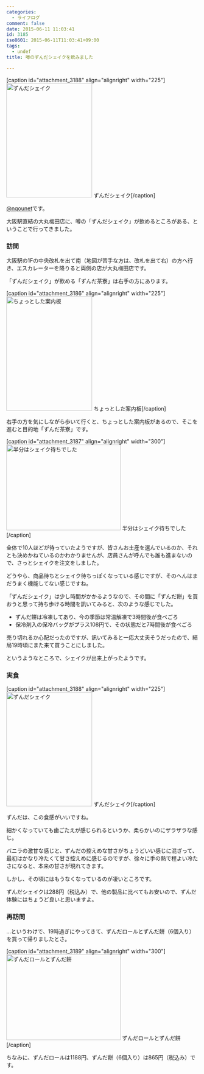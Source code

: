 ```yaml
---
categories:
  - ライフログ
comment: false
date: 2015-06-11 11:03:41
id: 3185
iso8601: 2015-06-11T11:03:41+09:00
tags:
  - undef
title: 噂のずんだシェイクを飲みました

---
```


<p>[caption id="attachment_3188" align="alignright" width="225"]<a href="http://www.nishimiyahara.net/wp-content/uploads/2015/06/IMG_2118.jpg"><img src="http://www.nishimiyahara.net/wp-content/uploads/2015/06/IMG_2118-225x300.jpg" alt="ずんだシェイク" width="225" height="300" class="size-medium wp-image-3188" /></a> ずんだシェイク[/caption]</p>

<p><a href="https://twitter.com/nqounet">@nqounet</a>です。</p>

<p>大阪駅直結の大丸梅田店に、噂の「ずんだシェイク」が飲めるところがある、ということで行ってきました。</p>



<h3>訪問</h3>

<p>大阪駅の1Fの中央改札を出て南（地図が苦手な方は、改札を出て右）の方へ行き、エスカレーターを降りると両側の店が大丸梅田店です。</p>

<p>「ずんだシェイク」が飲める「ずんだ茶寮」は右手の方にあります。</p>

<p>[caption id="attachment_3186" align="alignright" width="225"]<a href="http://www.nishimiyahara.net/wp-content/uploads/2015/06/IMG_2116.jpg"><img src="http://www.nishimiyahara.net/wp-content/uploads/2015/06/IMG_2116-225x300.jpg" alt="ちょっとした案内板" width="225" height="300" class="size-medium wp-image-3186" /></a> ちょっとした案内板[/caption]</p>

<p>右手の方を気にしながら歩いて行くと、ちょっとした案内板があるので、そこを進むと目的地「ずんだ茶寮」です。</p>

<p>[caption id="attachment_3187" align="alignright" width="300"]<a href="http://www.nishimiyahara.net/wp-content/uploads/2015/06/IMG_2117.jpg"><img src="http://www.nishimiyahara.net/wp-content/uploads/2015/06/IMG_2117-300x225.jpg" alt="半分はシェイク待ちでした" width="300" height="225" class="size-medium wp-image-3187" /></a> 半分はシェイク待ちでした[/caption]</p>

<p>全体で10人ほどが待っていたようですが、皆さんお土産を選んでいるのか、それとも決めかねているのかわかりませんが、店員さんが呼んでも誰も進まないので、さっとシェイクを注文をしました。</p>

<p>どうやら、商品待ちとシェイク待ちっぽくなっている感じですが、そのへんはまだうまく機能してない感じですね。</p>

<p>「ずんだシェイク」は少し時間がかかるようなので、その間に「ずんだ餅」を買おうと思って持ち歩ける時間を訊いてみると、次のような感じでした。</p>

<ul>
<li>ずんだ餅は冷凍してあり、今の季節は常温解凍で3時間後が食べごろ</li>
<li>保冷剤入の保冷バッグがプラス108円で、その状態だと7時間後が食べごろ</li>
</ul>

<p>売り切れるか心配だったのですが、訊いてみると一応大丈夫そうだったので、結局19時頃にまた来て買うことにしました。</p>

<p>というようなところで、シェイクが出来上がったようです。</p>

<h3>実食</h3>

<p>[caption id="attachment_3188" align="alignright" width="225"]<a href="http://www.nishimiyahara.net/wp-content/uploads/2015/06/IMG_2118.jpg"><img src="http://www.nishimiyahara.net/wp-content/uploads/2015/06/IMG_2118-225x300.jpg" alt="ずんだシェイク" width="225" height="300" class="size-medium wp-image-3188" /></a> ずんだシェイク[/caption]</p>

<p>ずんだは、この食感がいいですね。</p>

<p>細かくなっていても歯ごたえが感じられるというか、柔らかいのにザラザラな感じ。</p>

<p>バニラの激甘な感じと、ずんだの控えめな甘さがちょうどいい感じに混ざって、最初はかなり冷たくて甘さ控えめに感じるのですが、徐々に手の熱で程よい冷たさになると、本来の甘さが現れてきます。</p>

<p>しかし、その頃にはもうなくなっているのが凄いところです。</p>

<p>ずんだシェイクは288円（税込み）で、他の製品に比べてもお安いので、ずんだ体験にはちょうど良いと思いますよ。</p>

<h3>再訪問</h3>

<p>…というわけで、19時過ぎにやってきて、ずんだロールとずんだ餅（6個入り）を買って帰りましたとさ。</p>

<p>[caption id="attachment_3189" align="alignright" width="300"]<a href="http://www.nishimiyahara.net/wp-content/uploads/2015/06/IMG_2119.jpg"><img src="http://www.nishimiyahara.net/wp-content/uploads/2015/06/IMG_2119-300x225.jpg" alt="ずんだロールとずんだ餅" width="300" height="225" class="size-medium wp-image-3189" /></a> ずんだロールとずんだ餅[/caption]</p>

<p>ちなみに、ずんだロールは1188円、ずんだ餅（6個入り）は865円（税込み）です。</p>
    	